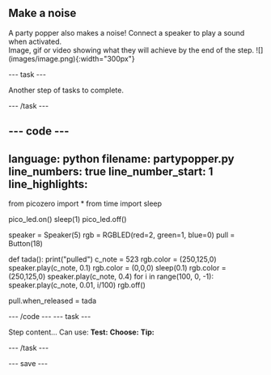 ## Make a noise

<div style="display: flex; flex-wrap: wrap">
<div style="flex-basis: 200px; flex-grow: 1; margin-right: 15px;">
A party popper also makes a noise! Connect a speaker to play a sound when activated. 
</div>
<div>
Image, gif or video showing what they will achieve by the end of the step. ![](images/image.png){:width="300px"}
</div>
</div>

--- task ---

Another step of tasks to complete.

--- /task ---

--- code ---
---
language: python
filename: partypopper.py
line_numbers: true
line_number_start: 1
line_highlights: 
---

from picozero import *
from time import sleep

pico_led.on()
sleep(1)
pico_led.off()

speaker = Speaker(5)
rgb = RGBLED(red=2, green=1, blue=0)
pull = Button(18)

def tada():
    print("pulled")
    c_note = 523
    rgb.color = (250,125,0)
    speaker.play(c_note, 0.1)
    rgb.color = (0,0,0)
    sleep(0.1)
    rgb.color = (250,125,0)
    speaker.play(c_note, 0.4)
    for i in range(100, 0, -1):
        speaker.play(c_note, 0.01, i/100)
    rgb.off()
        
pull.when_released = tada



--- /code ---
--- task ---

Step content... 
Can use:
**Test:**
**Choose:**
**Tip:**

--- /task ---

--- save ---
